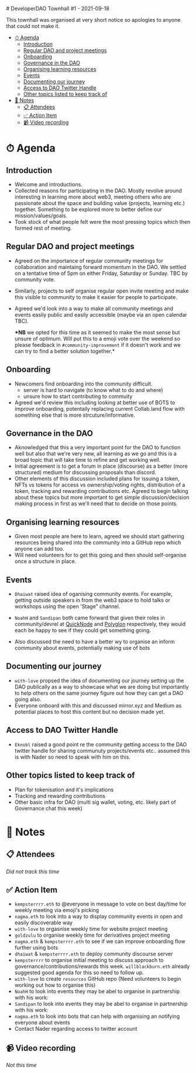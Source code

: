 # DeveloperDAO Townhall #1 - 2021-09-18

This townhall was organised at very short notice so apologies to anyone that could not make it.

- [⏱ Agenda](#-agenda)
  - [Introduction](#introduction)
  - [Regular DAO and project meetings](#regular-dao-and-project-meetings)
  - [Onboarding](#onboarding)
  - [Governance in the DAO](#governance-in-the-dao)
  - [Organising learning resources](#organising-learning-resources)
  - [Events](#events)
  - [Documenting our journey](#documenting-our-journey)
  - [Access to DAO Twitter Handle](#access-to-dao-twitter-handle)
  - [Other topics listed to keep track of](#other-topics-listed-to-keep-track-of)
- [📝 Notes](#-notes)
  - [📋 Attendees](#-attendees)
  - [✅ Action Item](#-action-item)
  - [📹 Video recording](#-video-recording)

# ⏱ Agenda

## Introduction

- Welcome and introductions.
- Collected reasons for participating in the DAO. Mostly revolve around interesting in learning more about web3, meeting others who are passionate about the space and building value (projects, learning etc.) together. Something to be explored more to better define our mission/values/goals.
- Took stock of what people felt were the most pressing topics which then formed rest of meeting.

## Regular DAO and project meetings

- Agreed on the importance of regular community meetings for collaboration and maintaing forward momentum in the DAO. We settled on a tentative time of 5pm on either Friday, Saturday or Sunday. TBC by community vote.
- Similarly, projects to self organise regular open invite meeting and make this visible to community to make it easier for people to participate.
- Agreed we'd look into a way to make all community meetings and events easily public and easily accessible (maybe via an open calendar TBC).

  **\*NB** we opted for this time as it seemed to make the most sense but unsure of optimum. Will put this to a emoji vote over the weekend so please feedback in `#community-improvement` if it doesn't work and we can try to find a better solution together.\*

## Onboarding

- Newcomers find onboarding into the community difficult.
  - server is hard to navigate (to know what to do and where)
  - unsure how to start contributing to commuity
- Agreed we'd review this including looking at better use of BOTS to improve onboarding, potentaily replacing current Collab.land flow with something else that is more strcuture/informative.

## Governance in the DAO

- Aknowledged that this a very important point for the DAO to function well but also that we're very new, all learning as we go and this is a broad topic that will take time to refine and get working well.
- Initial agreement is to get a forum in place (discourse) as a better (more structured) medium for discussing proposals than discord.
- Other elements of this discussion included plans for issuing a token, NFTs vs tokens for access vs ownership/voting rights, distribution of a token, tracking and rewarding contributions etc. Agreed to begin talking about these topics but more important to get simple discussion/decision making process in first as we'll need that to decide on those points.

## Organising learning resources

- Given most people are here to learn, agreed we should start gathering resources being shared into the community into a GitHub repo which anyone can add too.
- Will need volunteers for to get this going and then should self-organise once a structure in place.

## Events

- `Dhaiwat` raised idea of oganising community events. For example, getting outside speakers in from the web3 space to hold talks or workshops using the open 'Stage" channel.

- `NoahH` and `Sandipan` both came forward that given their roles in community/devrel at [QuickNode](https://www.quicknode.com/) and [Polyglon](https://polygon.technology/) respectively, they would each be happy to see if they could get something going.
- Also discussed the need to have a better wy to organise an inform community about events, potentially making use of bots

## Documenting our journey

- `with-love` propsed the idea of documenting our journey setting up the DAO publically as a way to showcase what we are doing but importantly to help others on the same journey figure out how they can get a DAO going also.
- Everyone onboard with this and discussed mirror.xyz and Medium as potential places to host this content but no decision made yet.

## Access to DAO Twitter Handle

- `Eknobl` raised a good point re the community getting access to the DAO twitter handle for sharing communuty projects/events etc.. assumed this is with Nader so need to speak with him on this.

## Other topics listed to keep track of

- Plan for tokenisation and it's implications
- Tracking and rewarding contributions
- Other basic infra for DAO (multi sig wallet, voting, etc. likely part of Governance chat this week)

# 📝 Notes

## 📋 Attendees

_Did not track this time_

## ✅ Action Item

- `kempsterrrr.eth` to @everyone in message to vote on best day/time for weekly meeting via emoji's picking
- `nagma.eth` to look into a way to display community events in open and easily discoverable way
- `with-love` to orgasnise weekly time for website project meeting
- `goldzulu` to organise weekly time for derivatives project meeting
- `nagma.eth` & `kempsterrrr.eth` to see if we can improve onboarding flow further using bots
- `dhaiwat` & `kempsterrrr.eth` to deploy community discourse server
- `kempsterrrr` to organise initial meeting to discuss approach to governance/contributions/rewards this week. `willblackburn.eth` already suggested good agenda for this so need to follow up.
- `with-love` to create `resources` GitHub repo (Need volunteers to begin working out how to organise this)
- `NoahH` to look into events they may be abel to organise in partnership with his work:
- `Sandipan` to look into events they may be abel to organise in partnership with his work:
- `nagma.eth` to look into bots that can help with organising an notifying everyone about events
- Contact Nader regarding access to twitter account

## 📹 Video recording

_Not this time_
